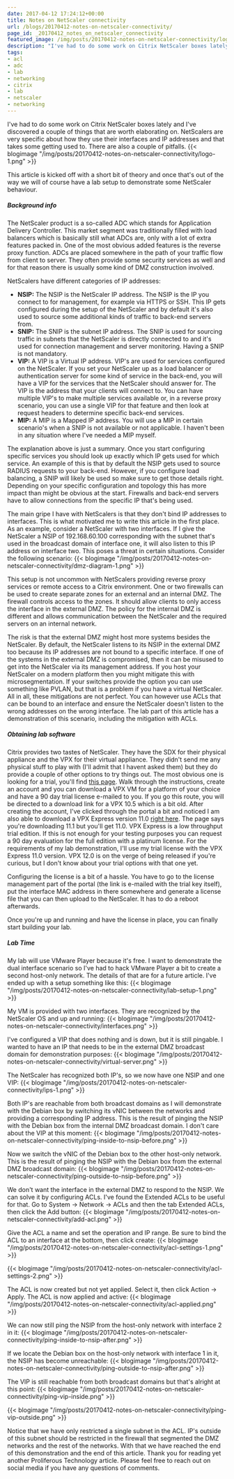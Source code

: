 ```yaml
---
date: 2017-04-12 17:24:12+00:00
title: Notes on NetScaler connectivity
url: /blogs/20170412-notes-on-netscaler-connectivity/
page_id: _20170412_notes_on_netscaler_connectivity
featured_image: /img/posts/20170412-notes-on-netscaler-connectivity/logo-1.png
description: "I've had to do some work on Citrix NetScaler boxes lately and I've discovered a couple of things that are worth elaborating on."
tags:
- acl
- adc
- lab
- networking
- citrix
- lab
- netscaler
- networking
---
```


I've had to do some work on Citrix NetScaler boxes lately and I've discovered a couple of things that are worth elaborating on. NetScalers are very specific about how they use their interfaces and IP addresses and that takes some getting used to. There are also a couple of pitfalls.
{{< blogimage "/img/posts/20170412-notes-on-netscaler-connectivity/logo-1.png" >}}
<!-- more -->
This article is kicked off with a short bit of theory and once that's out of the way we will of course have a lab setup to demonstrate some NetScaler behaviour.

##### Background info
The NetScaler product is a so-called ADC which stands for Application Delivery Controller. This market segment was traditionally filled with load balancers which is basically still what ADCs are, only with a lot of extra features packed in. One of the most obvious added features is the reverse proxy function.
ADCs are placed somewhere in the path of your traffic flow from client to server. They often provide some security services as well and for that reason there is usually some kind of DMZ construction involved.

NetScalers have different categories of IP addresses:

* **NSIP:** The NSIP is the NetScaler IP address. The NSIP is the IP you connect to for management, for example via HTTPS or SSH. This IP gets configured during the setup of the NetScaler and by default it's also used to source some additional kinds of traffic to back-end servers from.
* **SNIP:** The SNIP is the subnet IP address. The SNIP is used for sourcing traffic in subnets that the NetScaler is directly connected to and it's used for connection management and server monitoring. Having a SNIP is not mandatory.
* **VIP:** A VIP is a Virtual IP address. VIP's are used for services configured on the NetScaler. If you set your NetScaler up as a load balancer or authentication server for some kind of service in the back-end, you will have a VIP for the services that the NetScaler should answer for. The VIP is the address that your clients will connect to. You can have multiple VIP's to make multiple services available or, in a reverse proxy scenario, you can use a single VIP for that feature and then look at request headers to determine specific back-end services.
* **MIP:** A MIP is a Mapped IP address. You will use a MIP in certain scenario's when a SNIP is not available or not applicable. I haven't been in any situation where I've needed a MIP myself.

The explanation above is just a summary. Once you start configuring specific services you should look up exactly which IP gets used for which service. An example of this is that by default the NSIP gets used to source RADIUS requests to your back-end. However, if you configure load balancing, a SNIP will likely be used so make sure to get those details right. Depending on your specific configuration and topology this has more impact than might be obvious at the start. Firewalls and back-end servers have to allow connections from the specific IP that's being used.

The main gripe I have with NetScalers is that they don't bind IP addresses to interfaces. This is what motivated me to write this article in the first place. As an example, consider a NetScaler with two interfaces. If I give the NetScaler a NSIP of 192.168.60.100 corresponding with the subnet that's used in the broadcast domain of interface one, it will also listen to this IP address on interface two. This poses a threat in certain situations. Consider the following scenario:
{{< blogimage "/img/posts/20170412-notes-on-netscaler-connectivity/dmz-diagram-1.png" >}}

This setup is not uncommon with NetScalers providing reverse proxy services or remote access to a Citrix environment. One or two firewalls can be used to create separate zones for an external and an internal DMZ. The firewall controls access to the zones. It should allow clients to only access the interface in the external DMZ. The policy for the internal DMZ is different and allows communication between the NetScaler and the required servers on an internal network.

The risk is that the external DMZ might host more systems besides the NetScaler. By default, the NetScaler listens to its NSIP in the external DMZ too because its IP addresses are not bound to a specific interface. If one of the systems in the external DMZ is compromised, then it can be misused to get into the NetScaler via its management address. If you host your NetScaler on a modern platform then you might mitigate this with microsegmentation. If your switches provide the option you can use something like PVLAN, but that is a problem if you have a virtual NetScaler. All in all, these mitigations are not perfect. You can however use ACLs that can be bound to an interface and ensure the NetScaler doesn't listen to the wrong addresses on the wrong interface. The lab part of this article has a demonstration of this scenario, including the mitigation with ACLs.

##### Obtaining lab software
Citrix provides two tastes of NetScaler. They have the SDX for their physical appliance and the VPX for their virtual appliance. They didn't send me any physical stuff to play with (I'll admit that I havent asked them) but they do provide a couple of other options to try things out. The most obvious one is looking for a trial, you'll find [this page](https://www.citrix.com/products/netscaler-adc/get-started.html). Walk through the instructions, create an account and you can download a VPX VM for a platform of your choice and have a 90 day trial license e-mailed to you. If you go this route, you will be directed to a download link for a VPX 10.5 which is a bit old. After creating the account, I've clicked through the portal a bit and noticed I am also able to download a VPX Express version 11.0 [right here](https://www.citrix.com/downloads/netscaler-adc/). The page says you're downloading 11.1 but you'll get 11.0. VPX Express is a low throughput trial edition. If this is not enough for your testing purposes you can request a 90 day evaluation for the full edition with a platinum license. For the requirements of my lab demonstration, I'll use my trial license with the VPX Express 11.0 version. VPX 12.0 is on the verge of being released if you're curious, but I don't know about your trial options with that one yet.

Configuring the license is a bit of a hassle. You have to go to the license management part of the portal (the link is e-mailed with the trial key itself), put the interface MAC address in there somewhere and generate a license file that you can then upload to the NetScaler. It has to do a reboot afterwards.

Once you're up and running and have the license in place, you can finally start building your lab.

##### Lab Time
My lab will use VMware Player because it's free. I want to demonstrate the dual interface scenario so I've had to hack VMware Player a bit to create a second host-only network. The details of that are for a future article. I've ended up with a setup something like this:
{{< blogimage "/img/posts/20170412-notes-on-netscaler-connectivity/lab-setup-1.png" >}}

My VM is provided with two interfaces. They are recognized by the NetScaler OS and up and running:
{{< blogimage "/img/posts/20170412-notes-on-netscaler-connectivity/interfaces.png" >}}

I've configured a VIP that does nothing and is down, but it is still pingable. I wanted to have an IP that needs to be in the external DMZ broadcast domain for demonstration purposes:
{{< blogimage "/img/posts/20170412-notes-on-netscaler-connectivity/virtual-server.png" >}}

The NetScaler has recognized both IP's, so we now have one NSIP and one VIP:
{{< blogimage "/img/posts/20170412-notes-on-netscaler-connectivity/ips-1.png" >}}

Both IP's are reachable from both broadcast domains as I will demonstrate with the Debian box by switching its vNIC between the networks and providing a corresponding IP address. This is the result of pinging the NSIP with the Debian box from the internal DMZ broadcast domain. I don't care about the VIP at this moment:
{{< blogimage "/img/posts/20170412-notes-on-netscaler-connectivity/ping-inside-to-nsip-before.png" >}}

Now we switch the vNIC of the Debian box to the other host-only network. This is the result of pinging the NSIP with the Debian box from the external DMZ broadcast domain:
{{< blogimage "/img/posts/20170412-notes-on-netscaler-connectivity/ping-outside-to-nsip-before.png" >}}

We don't want the interface in the external DMZ to respond to the NSIP. We can solve it by configuring ACLs. I've found the Extended ACLs to be useful for that. Go to System -> Network -> ACLs and then the tab Extended ACLs, then click the Add button:
{{< blogimage "/img/posts/20170412-notes-on-netscaler-connectivity/add-acl.png" >}}

Give the ACL a name and set the operation and IP range. Be sure to bind the ACL to an interface at the bottom, then click create:
{{< blogimage "/img/posts/20170412-notes-on-netscaler-connectivity/acl-settings-1.png" >}}

{{< blogimage "/img/posts/20170412-notes-on-netscaler-connectivity/acl-settings-2.png" >}}

The ACL is now created but not yet applied. Select it, then click Action -> Apply. The ACL is now applied and active:
{{< blogimage "/img/posts/20170412-notes-on-netscaler-connectivity/acl-applied.png" >}}

We can now still ping the NSIP from the host-only network with interface 2 in it:
{{< blogimage "/img/posts/20170412-notes-on-netscaler-connectivity/ping-inside-to-nsip-after.png" >}}

If we locate the Debian box on the host-only network with interface 1 in it, the NSIP has become unreachable:
{{< blogimage "/img/posts/20170412-notes-on-netscaler-connectivity/ping-outside-to-nsip-after.png" >}}

The VIP is still reachable from both broadcast domains but that's alright at this point:
{{< blogimage "/img/posts/20170412-notes-on-netscaler-connectivity/ping-vip-inside.png" >}}

{{< blogimage "/img/posts/20170412-notes-on-netscaler-connectivity/ping-vip-outside.png" >}}

Notice that we have only restricted a single subnet in the ACL. IP's outside of this subnet should be restricted in the firewall that segmented the DMZ networks and the rest of the networks. With that we have reached the end of this demonstration and the end of this article. Thank you for reading yet another Proliferous Technology article. Please feel free to reach out on social media if you have any questions of comments.
